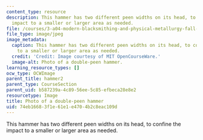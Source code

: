 ```yaml
---
content_type: resource
description: This hammer has two different peen widths on its head, to confine the
  impact to a smaller or larger area as needed.
file: /courses/3-a04-modern-blacksmithing-and-physical-metallurgy-fall-2008/74eb16683f1e61e1e4704b2c8eac109d_018.jpg
file_type: image/jpeg
image_metadata:
  caption: This hammer has two different peen widths on its head, to confine the impact
    to a smaller or larger area as needed.
  credit: 'Credit: Image courtesy of MIT OpenCourseWare.'
  image-alt: Photo of a double-peen hammer.
learning_resource_types: []
ocw_type: OCWImage
parent_title: hammer2
parent_type: CourseSection
parent_uid: b587239a-4c89-56ee-5c85-efbeca28e8e2
resourcetype: Image
title: Photo of a double-peen hammer
uid: 74eb1668-3f1e-61e1-e470-4b2c8eac109d
---
```

This hammer has two different peen widths on its head, to confine the impact to a smaller or larger area as needed.

